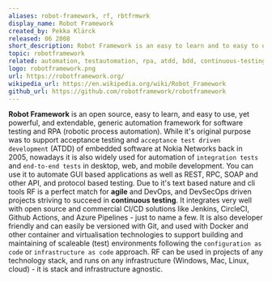 ```yaml
---
aliases: robot-framework, rf, rbtfrmwrk
display_name: Robot Framework
created_by: Pekka Klärck
released: 06 2008
short_description: Robot Framework is an easy to learn and to easy to use, yet powerfull, generic automation framework for software testing and RPA.
topic: robotframework
related: automation, testautomation, rpa, atdd, bdd, continuous-testing, testing, software-testing, devops, software-quality
logo: robotframework.png
url: https://robotframework.org/
wikipedia_url: https://en.wikipedia.org/wiki/Robot_Framework
github_url: https://github.com/robotframework/robotframework
---
```

**Robot Framework** is an open source, easy to learn, and easy to use, yet powerful, and extendable, generic automation framework for software testing and RPA (robotic process automation). While it's original purpose was to support acceptance testing and `acceptance test driven development` (ATDD) of embedded software at Nokia Networks back in 2005, nowadays it is also widely used for automation of `integration tests` and `end-to-end tests` in desktop, web, and mobile development. You can use it to automate GUI based applications as well as REST, RPC, SOAP and other API, and protocol based testing. Due to it's text based nature and cli tools RF is a perfect match for **agile** and DevOps, and DevSecOps driven projects striving to succeed in **continuous testing**. It integrates very well with open source and commercial CI/CD solutions like Jenkins, CircleCI, Github Actions, and Azure Pipelines - just to name a few. It is also developer friendly and can easily be versioned with Git, and used with Docker and other container and virtualisation technologies to support building and maintaining of scaleable (test) environments following the `configuration as code` or `infrastructure as code` approach. RF can be used in projects of any technology stack, and runs on any infrastructure (Windows, Mac, Linux, cloud) - it is stack and infrastructure agnostic.
